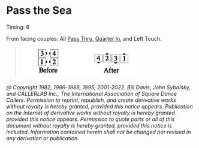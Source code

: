 
# Pass the Sea

Timing: 6

From facing couples: All [ Pass Thru](../b1/pass_thru.md), 
[Quarter In](quarter_in.md), and Left Touch.

> 
> ![alt](pass_the_sea_1a.png)![alt](pass_the_sea_1b.png)
> 

###### @ Copyright 1982, 1986-1988, 1995, 2001-2022. Bill Davis, John Sybalsky, and CALLERLAB Inc., The International Association of Square Dance Callers. Permission to reprint, republish, and create derivative works without royalty is hereby granted, provided this notice appears. Publication on the Internet of derivative works without royalty is hereby granted provided this notice appears. Permission to quote parts or all of this document without royalty is hereby granted, provided this notice is included. Information contained herein shall not be changed nor revised in any derivation or publication.
